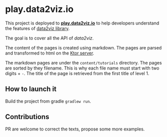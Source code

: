 # play.data2viz.io

This project is deployed to **[play.data2viz.io](https://play.data2viz.io/)** to help 
developers understand the features of [data2viz library](https://github.com/data2viz/data2viz). 

The goal is to cover all the API of *data2viz*.

The content of the pages is created using markdown. The pages are parsed and transformed
to html on the [Ktor server](https://ktor.io/). 

The markdown pages are under the `content/tutorials` directory.
The pages are sorted by they filename. This is why each file name must start with
two digits + `-`. The title of the page is retrieved from the first title of level 1.  

## How to launch it

Build the project from gradle `gradlew run`.

## Contributions

PR are welcome to correct the texts, propose some more examples.
